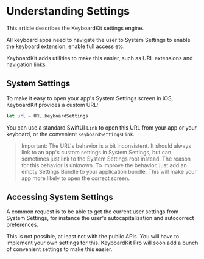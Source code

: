 # Understanding Settings

This article describes the KeyboardKit settings engine.

All keyboard apps need to navigate the user to System Settings to enable the keyboard extension, enable full access etc.

KeyboardKit adds utilities to make this easier, such as URL extensions and navigation links.



## System Settings

To make it easy to open your app's System Settings screen in iOS, KeyboardKit provides a custom URL:

```swift
let url = URL.keyboardSettings
```

You can use a standard SwiftUI `Link` to open this URL from your app or your keyboard, or the convenient ``KeyboardSettingsLink``.

> Important: The URL's behavior is a bit inconsistent. It should always link to an app's custom settings in System Settings, but can sometimes just link to the System Settings root instead. The reason for this behavior is unknown. To improve the behavior, just add an empty Settings Bundle to your application bundle. This will make your app more likely to open the correct screen.



## Accessing System Settings

A common request is to be able to get the current user settings from System Settings, for instance the user's autocapitalization and autocorrect preferences.

This is not possible, at least not with the public APIs. You will have to implement your own settings for this. KeyboardKit Pro will soon add a bunch of convenient settings to make this easier.
